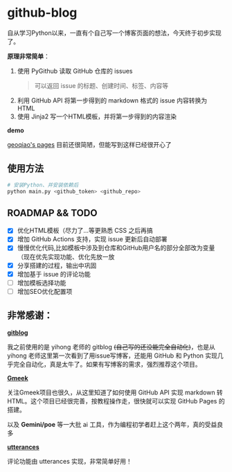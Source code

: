 # github-blog

自从学习Python以来，一直有个自己写一个博客页面的想法，今天终于初步实现了。

**原理非常简单**：

1. 使用 PyGithub 读取 GitHub 仓库的 issues
   > 可以返回 issue 的标题、创建时间、标签、内容等
2. 利用 GitHub API 将第一步得到的 markdown 格式的 issue 内容转换为 HTML
3. 使用 Jinja2 写一个HTML模板，并将第一步得到的内容渲染

**demo**

[geoqiao's pages](https://geoqiao.github.io/contents)
目前还很简陋，但能写到这样已经很开心了

## 使用方法

```bash
# 安装Python、并安装依赖后
python main.py <github_token> <github_repo>
```

## ROADMAP && TODO

- [x] 优化HTML模板（尽力了...等更熟悉 CSS 之后再搞
- [x] 增加 GitHub Actions 支持，实现 issue 更新后自动部署
- [x] 慢慢优化代码,比如模板中涉及到仓库和GitHub用户名的部分全部改为变量（现在优先实现功能、优化先放一放
- [x] 分享搭建的过程，输出中巩固
- [x] 增加基于 issue 的评论功能
- [ ] 增加模板选择功能
- [ ] 增加SEO优化配置项

## 非常感谢：

**[gitblog](https://github.com/yihong0618/gitblog)**

我之前使用的是 yihong 老师的 gitblog ~~(自己写的还没能完全自动化)~~，也是从 yihong 老师这里第一次看到了用issue写博客，还能用 GitHub 和 Python 实现几乎完全自动化，真是太牛了。如果有写博客的需求，强烈推荐这个项目。

**[Gmeek](https://github.com/Meekdai/Gmeek)**

关注Gmeek项目也很久，从这里知道了如何使用 GitHub API 实现 markdown 转 HTML。这个项目已经很完善，按教程操作走，很快就可以实现 GitHub Pages 的搭建。

以及 **Gemini/poe** 等一大批 ai 工具，作为编程初学者赶上这个两年，真的受益良多

**[utterances](https://utteranc.es/)**

评论功能由 utterances 实现，非常简单好用！